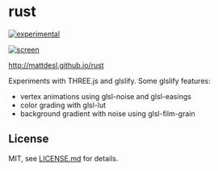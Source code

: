 # rust

[![experimental](http://badges.github.io/stability-badges/dist/experimental.svg)](http://github.com/badges/stability-badges)

[![screen](http://i.imgur.com/AJF3bBv.jpg)](http://mattdesl.github.io/rust)

http://mattdesl.github.io/rust

Experiments with THREE.js and glslify. Some glslify features:

- vertex animations using glsl-noise and glsl-easings
- color grading with glsl-lut
- background gradient with noise using glsl-film-grain

## License

MIT, see [LICENSE.md](http://github.com/mattdesl/rust/blob/master/LICENSE.md) for details.
